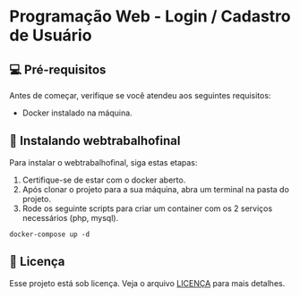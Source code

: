 # Programação Web - Login / Cadastro de Usuário

## 💻 Pré-requisitos

Antes de começar, verifique se você atendeu aos seguintes requisitos:

- Docker instalado na máquina.

## 🚀 Instalando webtrabalhofinal

Para instalar o webtrabalhofinal, siga estas etapas:

1. Certifique-se de estar com o docker aberto.
2. Após clonar o projeto para a sua máquina, abra um terminal na pasta do projeto.
3. Rode os seguinte scripts para criar um container com os 2 serviços necessários (php, mysql).


```
docker-compose up -d
```

## 📝 Licença

Esse projeto está sob licença. Veja o arquivo [LICENÇA](LICENSE.md) para mais detalhes.
